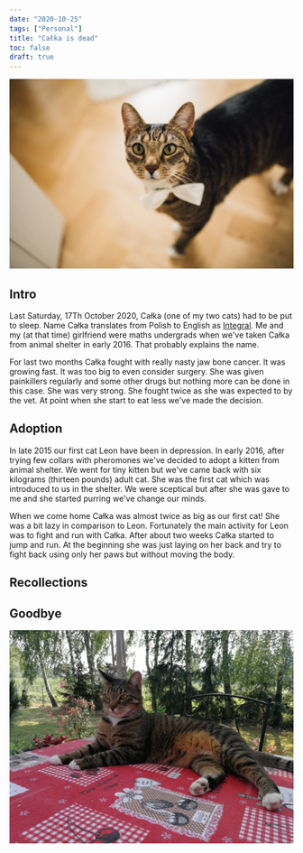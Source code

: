 ```yaml
---
date: "2020-10-25"
tags: ["Personal"]
title: "Całka is dead"
toc: false
draft: true
---
```


![img](calka_wedding.jpg)

## Intro

Last Saturday, 17Th October 2020, Całka (one of my two cats) had to be put to sleep.
Name Całka translates from Polish to English as [Integral](https://en.wikipedia.org/wiki/Integral).
Me and my (at that time) girlfriend were maths undergrads when we've taken
Całka from animal shelter in early 2016. That probably explains the name.

For last two months Całka fought with really nasty jaw bone cancer. It was
growing fast. It was too big to even consider surgery. She was given
painkillers regularly and some other drugs but nothing more can be done in
this case. She was very strong. She fought twice as she was expected to by the vet.
At point when she start to eat less we've made the decision.


## Adoption

In late 2015 our first cat Leon have been in depression. In early 2016, after trying few
collars with pheromones we've decided to adopt a kitten from animal shelter.
We went for tiny kitten but we've came back with six kilograms (thirteen
pounds) adult cat. She was the first cat which was introduced to us in the shelter. We
were sceptical but after she was gave to me and she started purring we've
change our minds.

When we come home Całka was almost twice as big as our first cat!
She was a bit lazy in comparison to Leon. Fortunately the main activity for
Leon was to fight and run with Całka. After about two weeks Całka started to
jump and run. At the beginning she was just laying on her back and try to fight
back using only her paws but without moving the body.


## Recollections


## Goodbye

![img](calka_chillin.jpg)


